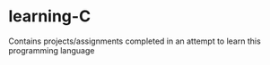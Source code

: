 # learning-C
Contains projects/assignments completed in an attempt to learn this programming language
